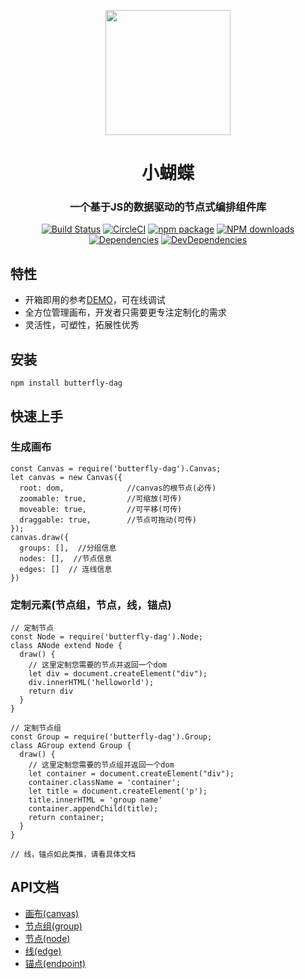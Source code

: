 <p align="center">
  <a href="http://noonnightstorm.github.io">
    <img width="200" src="http://img.alicdn.com/tfs/TB1cHHLFMDqK1RjSZSyXXaxEVXa-116-88.png">
  </a>
</p>

<h1 align="center">小蝴蝶</h1>

<h3 align="center">一个基于JS的数据驱动的节点式编排组件库</h3>

<div align="center">

[![Build Status](https://dev.azure.com/noonnightstorm/butterfly/_apis/build/status/alibaba.butterfly?branchName=master)](https://dev.azure.com/noonnightstorm/butterfly/_build/latest?definitionId=1&branchName=master)
[![CircleCI](https://img.shields.io/circleci/project/github/alibaba/butterfly/master.svg?style=flat-square)](https://circleci.com/gh/alibaba/butterfly)
[![npm package](https://img.shields.io/npm/v/butterfly-dag.svg?style=flat-square)](https://www.npmjs.org/package/butterfly-dag)
[![NPM downloads](http://img.shields.io/npm/dm/butterfly-dag.svg?style=flat-square)](http://npmjs.com/butterfly-dag)
[![Dependencies](https://img.shields.io/david/alibaba/butterfly.svg?style=flat-square)](https://david-dm.org/alibaba/butterfly)
[![DevDependencies](https://img.shields.io/david/dev/alibaba/butterfly.svg?style=flat-square)](https://david-dm.org/alibaba/butterfly?type=dev)


</div>

## 特性
* 开箱即用的参考[DEMO](https://noonnightstorm.github.io/)，可在线调试
* 全方位管理画布，开发者只需要更专注定制化的需求
* 灵活性，可塑性，拓展性优秀

## 安装
```
npm install butterfly-dag
```

## 快速上手

### 生成画布
```
const Canvas = require('butterfly-dag').Canvas;
let canvas = new Canvas({
  root: dom,              //canvas的根节点(必传)
  zoomable: true,         //可缩放(可传)
  moveable: true,         //可平移(可传)
  draggable: true,        //节点可拖动(可传)
});
canvas.draw({
  groups: [],  //分组信息
  nodes: [],  //节点信息
  edges: []  // 连线信息
})
```

### 定制元素(节点组，节点，线，锚点)
```
// 定制节点
const Node = require('butterfly-dag').Node;
class ANode extend Node {
  draw() {
    // 这里定制您需要的节点并返回一个dom
    let div = document.createElement("div"); 
    div.innerHTML('helloworld');
    return div
  }
}

// 定制节点组
const Group = require('butterfly-dag').Group;
class AGroup extend Group {
  draw() {
    // 这里定制您需要的节点组并返回一个dom
    let container = document.createElement("div"); 
    container.className = 'container';
    let title = document.createElement('p');
    title.innerHTML = 'group name'
    container.appendChild(title);
    return container;
  }
}

// 线，锚点如此类推，请看具体文档
```

## API文档
* [画布(canvas)](https://github.com/alibaba/butterfly/blob/master/docs/canvas.md)
* [节点组(group)](https://github.com/alibaba/butterfly/blob/master/docs/group.md)
* [节点(node)](https://github.com/alibaba/butterfly/blob/master/docs/node.md)
* [线(edge)](https://github.com/alibaba/butterfly/blob/master/docs/edge.md)
* [锚点(endpoint)](https://github.com/alibaba/butterfly/blob/master/docs/endpoint.md)
